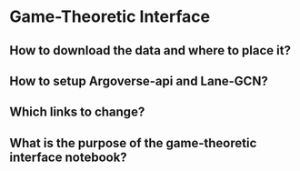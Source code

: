 # Game-Theoretic Interface

## How to download the data and where to place it?

## How to setup Argoverse-api and Lane-GCN?

## Which links to change?

## What is the purpose of the game-theoretic interface notebook?
